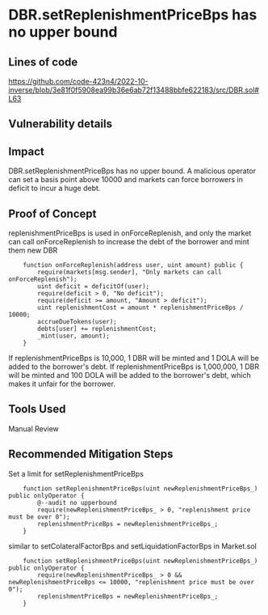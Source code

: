 # DBR.setReplenishmentPriceBps has no upper bound
## Lines of code
https://github.com/code-423n4/2022-10-inverse/blob/3e81f0f5908ea99b36e6ab72f13488bbfe622183/src/DBR.sol#L63

## Vulnerability details
## Impact
DBR.setReplenishmentPriceBps has no upper bound. A malicious operator can set a basis point above 10000 and markets can force borrowers in deficit to incur a huge debt.

## Proof of Concept
replenishmentPriceBps is used in onForceReplenish, and only the market can call onForceReplenish to increase the debt of the borrower and mint them new DBR
```
    function onForceReplenish(address user, uint amount) public {
        require(markets[msg.sender], "Only markets can call onForceReplenish");
        uint deficit = deficitOf(user);
        require(deficit > 0, "No deficit");
        require(deficit >= amount, "Amount > deficit");
        uint replenishmentCost = amount * replenishmentPriceBps / 10000;
        accrueDueTokens(user);
        debts[user] += replenishmentCost;
        _mint(user, amount);
    }
```
If replenishmentPriceBps is 10,000, 1 DBR will be minted and 1 DOLA will be added to the borrower's debt.
If replenishmentPriceBps is 1,000,000, 1 DBR will be minted and 100 DOLA will be added to the borrower's debt, which makes it unfair for the borrower.

## Tools Used
Manual Review

## Recommended Mitigation Steps
Set a limit for setReplenishmentPriceBps
```
    function setReplenishmentPriceBps(uint newReplenishmentPriceBps_) public onlyOperator {
        @--audit no upperbound
        require(newReplenishmentPriceBps_ > 0, "replenishment price must be over 0");
        replenishmentPriceBps = newReplenishmentPriceBps_;
    }
```
similar to setColateralFactorBps and setLiquidationFactorBps in Market.sol
```
    function setReplenishmentPriceBps(uint newReplenishmentPriceBps_) public onlyOperator {
        require(newReplenishmentPriceBps_ > 0 && newReplenishmentPriceBps <= 10000, "replenishment price must be over 0");
        replenishmentPriceBps = newReplenishmentPriceBps_;
    }
```